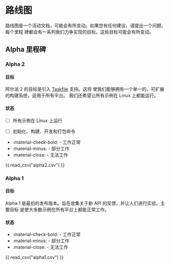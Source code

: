 # 路线图

路线图是一个活动文档，可能会有所变动。如果您有任何建议，请提出一个问题。每个里程
碑都会有一系列我们力争实现的目标。这些目标可能会有所变动。

## Alpha 里程碑

### Alpha 2

#### 目标

阿尔法 2 的目标是引入 [Taskfile](https://taskfile.dev) 支持。这将
使我们能够拥有一个单一的、可扩展的构建系统，适用于所有平台。
我们还希望让所有示例在 Linux 上都能运行。

#### 状态

- [ ] 所有示例在 Linux 上运行
- [ ] 初始化、构建、开发和打包命令


- :material-check-bold: - 工作正常
- :material-minus: - 部分工作
- :material-close: - 无法工作

{{ read_csv("alpha2.csv") }}

### Alpha 1

#### 目标

Alpha 1 是最初的发布版本。旨在收集关于新 API 的反馈，并让人们进行实验。主要目标
是使大多数示例在所有平台上都能正常工作。

#### 状态

- :material-check-bold: - 工作正常
- :material-minus: - 部分工作
- :material-close: - 无法工作

{{ read_csv("alpha1.csv")  }}
